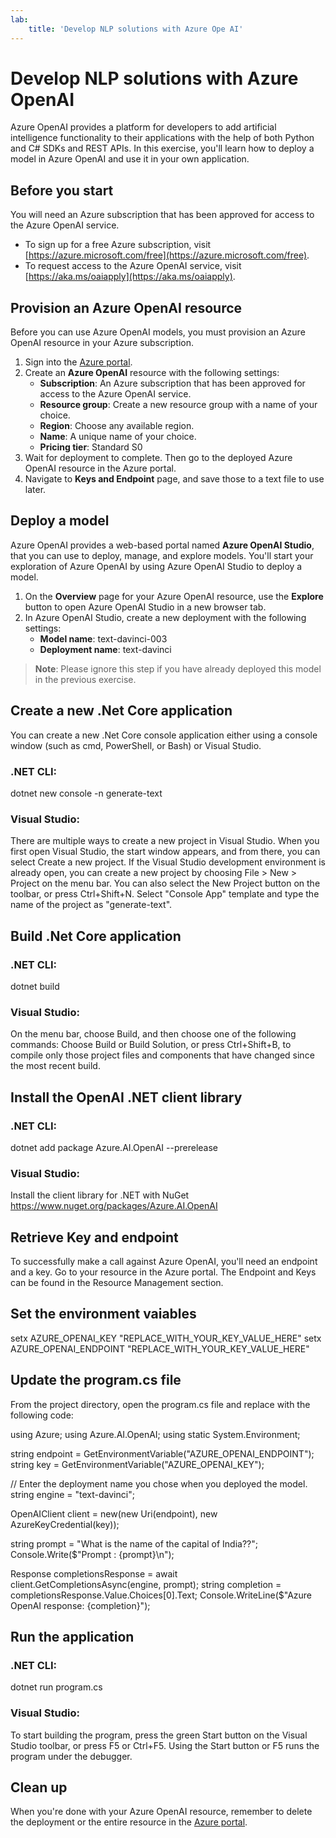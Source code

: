 ```yaml
---
lab:
    title: 'Develop NLP solutions with Azure Ope AI'
---
```

# Develop NLP solutions with Azure OpenAI

Azure OpenAI provides a platform for developers to add artificial intelligence functionality to their applications with the help of both Python and C# SDKs and REST APIs. In this exercise, you'll learn how to deploy a model in Azure OpenAI and use it in your own application.

## Before you start

You will need an Azure subscription that has been approved for access to the Azure OpenAI service.

- To sign up for a free Azure subscription, visit [https://azure.microsoft.com/free](https://azure.microsoft.com/free).
- To request access to the Azure OpenAI service, visit [https://aka.ms/oaiapply](https://aka.ms/oaiapply).

## Provision an Azure OpenAI resource

Before you can use Azure OpenAI models, you must provision an Azure OpenAI resource in your Azure subscription.

1. Sign into the [Azure portal](https://portal.azure.com).
2. Create an **Azure OpenAI** resource with the following settings:
    - **Subscription**: An Azure subscription that has been approved for access to the Azure OpenAI service.
    - **Resource group**: Create a new resource group with a name of your choice.
    - **Region**: Choose any available region.
    - **Name**: A unique name of your choice.
    - **Pricing tier**: Standard S0
3. Wait for deployment to complete. Then go to the deployed Azure OpenAI resource in the Azure portal.
4. Navigate to **Keys and Endpoint** page, and save those to a text file to use later.

## Deploy a model

Azure OpenAI provides a web-based portal named **Azure OpenAI Studio**, that you can use to deploy, manage, and explore models. You'll start your exploration of Azure OpenAI by using Azure OpenAI Studio to deploy a model.

1. On the **Overview** page for your Azure OpenAI resource, use the **Explore** button to open Azure OpenAI Studio in a new browser tab.
2. In Azure OpenAI Studio, create a new deployment with the following settings:
    - **Model name**: text-davinci-003
    - **Deployment name**: text-davinci

> **Note**: Please ignore this step if you have already deployed this model in the previous exercise.

## Create a new .Net Core application
You can create a new .Net Core console application either using a console window (such as cmd, PowerShell, or Bash) or Visual Studio. 

### .NET CLI:
dotnet new console -n generate-text

### Visual Studio:
There are multiple ways to create a new project in Visual Studio. When you first open Visual Studio, the start window appears, and from there, you can select Create a new project. If the Visual Studio development environment is already open, you can create a new project by choosing File > New > Project on the menu bar. You can also select the New Project button on the toolbar, or press Ctrl+Shift+N.
Select "Console App" template and type the name of the project as "generate-text".

## Build .Net Core application

### .NET CLI:
dotnet build

### Visual Studio:
On the menu bar, choose Build, and then choose one of the following commands:
Choose Build or Build Solution, or press Ctrl+Shift+B, to compile only those project files and components that have changed since the most recent build.

## Install the OpenAI .NET client library

### .NET CLI:
dotnet add package Azure.AI.OpenAI --prerelease

### Visual Studio:
Install the client library for .NET with NuGet https://www.nuget.org/packages/Azure.AI.OpenAI

## Retrieve Key and endpoint

To successfully make a call against Azure OpenAI, you'll need an endpoint and a key. Go to your resource in the Azure portal. The Endpoint and Keys can be found in the Resource Management section.

## Set the environment vaiables

setx AZURE_OPENAI_KEY "REPLACE_WITH_YOUR_KEY_VALUE_HERE"
setx AZURE_OPENAI_ENDPOINT "REPLACE_WITH_YOUR_KEY_VALUE_HERE"

## Update the program.cs file

From the project directory, open the program.cs file and replace with the following code:

using Azure;
using Azure.AI.OpenAI;
using static System.Environment;

string endpoint = GetEnvironmentVariable("AZURE_OPENAI_ENDPOINT");
string key = GetEnvironmentVariable("AZURE_OPENAI_KEY");

// Enter the deployment name you chose when you deployed the model.
string engine = "text-davinci";

OpenAIClient client = new(new Uri(endpoint), new AzureKeyCredential(key));

string prompt = "What is the name of the capital of India??";
Console.Write($"Prompt : {prompt}\n");

Response<Completions> completionsResponse = 
    await client.GetCompletionsAsync(engine, prompt);
string completion = completionsResponse.Value.Choices[0].Text;
Console.WriteLine($"Azure OpenAI response: {completion}");

## Run the application

### .NET CLI:
dotnet run program.cs

### Visual Studio:
To start building the program, press the green Start button on the Visual Studio toolbar, or press F5 or Ctrl+F5. Using the Start button or F5 runs the program under the debugger.

## Clean up

When you're done with your Azure OpenAI resource, remember to delete the deployment or the entire resource in the [Azure portal](https://portal.azure.com?azure-portal=true).


